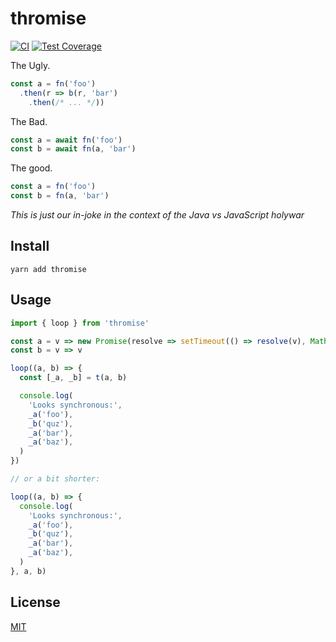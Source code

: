 # thromise

[![CI](https://github.com/qiwi/thromise/actions/workflows/ci.yaml/badge.svg?branch=master)](https://github.com/qiwi/thromise/actions/workflows/ci.yaml)
[![Test Coverage](https://api.codeclimate.com/v1/badges/b83e72f80c78f6ad1d8c/test_coverage)](https://codeclimate.com/github/qiwi/thromise/test_coverage)

The Ugly.
```js
const a = fn('foo')
  .then(r => b(r, 'bar')
    .then(/* ... */))
```

The Bad.
```js
const a = await fn('foo')
const b = await fn(a, 'bar')
```

The good.
```js
const a = fn('foo')
const b = fn(a, 'bar')
```
 
_This is just our in-joke in the context of the Java vs JavaScript holywar_

## Install
```shell
yarn add thromise
```

## Usage
```js
import { loop } from 'thromise'

const a = v => new Promise(resolve => setTimeout(() => resolve(v), Math.random() * 1000))
const b = v => v

loop((a, b) => {
  const [_a, _b] = t(a, b)

  console.log(
    'Looks synchronous:',
    _a('foo'),
    _b('quz'),
    _a('bar'),
    _a('baz'),
  )
})

// or a bit shorter:

loop((a, b) => {
  console.log(
    'Looks synchronous:',
    _a('foo'),
    _b('quz'),
    _a('bar'),
    _a('baz'),
  )
}, a, b)
```

## License
[MIT](./LICENSE)
